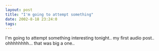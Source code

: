 ```yaml
---
layout: post
title: "I'm going to attempt something"
date: 2002-8-18 23:24:0
tags: 
---
```


I'm going to attempt something interesting tonight.. my first audio post.. ohhhhhhhh... that was big a one..


